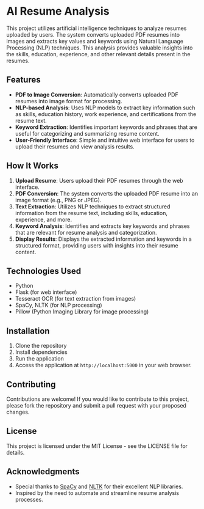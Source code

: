 # AI Resume Analysis

This project utilizes artificial intelligence techniques to analyze resumes uploaded by users. The system converts uploaded PDF resumes into images and extracts key values and keywords using Natural Language Processing (NLP) techniques. This analysis provides valuable insights into the skills, education, experience, and other relevant details present in the resumes.

## Features

- **PDF to Image Conversion**: Automatically converts uploaded PDF resumes into image format for processing.
- **NLP-based Analysis**: Uses NLP models to extract key information such as skills, education history, work experience, and certifications from the resume text.
- **Keyword Extraction**: Identifies important keywords and phrases that are useful for categorizing and summarizing resume content.
- **User-Friendly Interface**: Simple and intuitive web interface for users to upload their resumes and view analysis results.

## How It Works

1. **Upload Resume**: Users upload their PDF resumes through the web interface.
2. **PDF Conversion**: The system converts the uploaded PDF resume into an image format (e.g., PNG or JPEG).
3. **Text Extraction**: Utilizes NLP techniques to extract structured information from the resume text, including skills, education, experience, and more.
4. **Keyword Analysis**: Identifies and extracts key keywords and phrases that are relevant for resume analysis and categorization.
5. **Display Results**: Displays the extracted information and keywords in a structured format, providing users with insights into their resume content.

## Technologies Used

- Python
- Flask (for web interface)
- Tesseract OCR (for text extraction from images)
- SpaCy, NLTK (for NLP processing)
- Pillow (Python Imaging Library for image processing)

## Installation

1. Clone the repository
2. Install dependencies
3. Run the application
4. Access the application at `http://localhost:5000` in your web browser.

## Contributing

Contributions are welcome! If you would like to contribute to this project, please fork the repository and submit a pull request with your proposed changes.

## License

This project is licensed under the MIT License - see the LICENSE file for details.

## Acknowledgments

- Special thanks to [SpaCy](https://spacy.io/) and [NLTK](https://www.nltk.org/) for their excellent NLP libraries.
- Inspired by the need to automate and streamline resume analysis processes.




